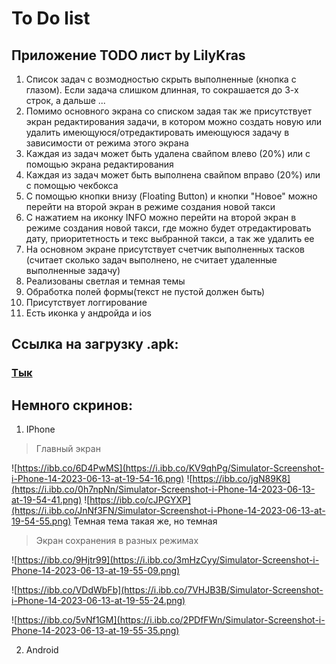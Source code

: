 # To Do list

## Приложение TODO лист by LilyKras

1. Список задач с возмодностью скрыть выполненные (кнопка с глазом). Если задача слишком длинная, то сокрашается до 3-х строк, а дальше ...
2. Помимо основного экрана со списком задая так же присутствует экран редактирования задачи, в котором можно создать новую или удалить имеющуюся/отредактировать имеющуюся задачу в зависимости от режима этого экрана
3. Каждая из задач может быть удалена свайпом влево (20%) или с помощью экрана редактирования 
4. Каждая из задач может быть выполнена свайпом вправо (20%) или с помощью чекбокса 
5. С помощью кнопки внизу (Floating Button) и кнопки "Новое" можно перейти на второй экран в режиме создания новой такси
6. С нажатием на иконку INFO можно перейти на второй экран в режиме создания новой такси, где можно будет отредактировать дату, приоритетность и текс выбранной такси, а так же удалить ее
7. На основном экране присутствует счетчик выполненных тасков (считает сколько задач выполнено, не считает удаленные выполненные задачу)
8. Реализованы светлая и темная темы
9. Обработка полей формы(текст не пустой должен быть)
10. Присутствует логгирование 
11. Есть иконка у андройда и ios


## Ссылка на загрузку .apk:
### [Тык](https://drive.google.com/uc?export=download&id=1bI4WR3Bnti8xx_3Z3HVpe4q8ojyqvFc1)


## Немного скринов:
1. IPhone

> Главный экран

![https://ibb.co/6D4PwMS](https://i.ibb.co/KV9qhPg/Simulator-Screenshot-i-Phone-14-2023-06-13-at-19-54-16.png) 
![https://ibb.co/jgN89K8](https://i.ibb.co/0h7npNn/Simulator-Screenshot-i-Phone-14-2023-06-13-at-19-54-41.png) 
![https://ibb.co/cJPGYXP](https://i.ibb.co/JnNf3FN/Simulator-Screenshot-i-Phone-14-2023-06-13-at-19-54-55.png)
Темная тема такая же, но темная

> Экран сохранения в разных режимах

![https://ibb.co/9Hjtr99](https://i.ibb.co/3mHzCyy/Simulator-Screenshot-i-Phone-14-2023-06-13-at-19-55-09.png)

![https://ibb.co/VDdWbFb](https://i.ibb.co/7VHJB3B/Simulator-Screenshot-i-Phone-14-2023-06-13-at-19-55-24.png)

![https://ibb.co/5vNf1GM](https://i.ibb.co/2PDfFWn/Simulator-Screenshot-i-Phone-14-2023-06-13-at-19-55-35.png)

2. Android
